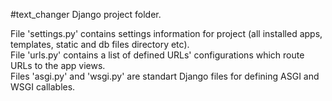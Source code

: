 #text_changer
Django project folder.

File 'settings.py' contains settings information for project (all installed apps, templates, static and db files directory etc).         
File 'urls.py' contains a list of defined URLs' configurations which route URLs to the app views.           
Files 'asgi.py' and 'wsgi.py' are standart Django files for defining ASGI and WSGI callables.
